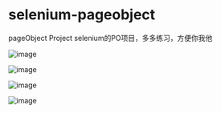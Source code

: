 # selenium-pageobject
pageObject Project
selenium的PO项目，多多练习，方便你我他

![image](https://user-images.githubusercontent.com/36268783/142722427-4c4e035a-3611-4540-a9c1-3d6d496d22a4.png)


![image](https://user-images.githubusercontent.com/36268783/142722416-e444430a-6245-4d62-ac43-ea23e2671a17.png)


![image](https://user-images.githubusercontent.com/36268783/142722353-f39bbe36-9915-46f6-b113-d35fb3a6708d.png)

![image](https://user-images.githubusercontent.com/36268783/142722364-1fe5d676-f67c-4547-9472-f8499366d03c.png)
